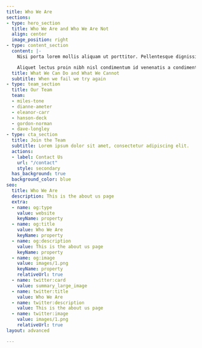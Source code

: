 ```yaml
---
title: Who We Are
sections:
- type: hero_section
  title: Who We Are and Who We Are Not
  align: center
  image_position: right
- type: content_section
  content: |-
    Nisi porta lorem mollis aliquam ut porttitor. Pellentesque dignissim enim sit amet venenatis urna cursus eget nunc. Dui nunc mattis enim ut tellus. Eu sem integer vitae justo eget magna fermentum. Habitant morbi tristique senectus et netus et malesuada fames. Ipsum dolor sit amet consectetur adipiscing elit pellentesque habitant.

    Aliquet lectus proin nibh nisl condimentum id venenatis a condimentum. Ac felis donec et odio pellentesque. Sem nulla pharetra diam sit amet. Egestas tellus rutrum tellus pellentesque eu. Auctor augue mauris augue neque. Lectus arcu bibendum at varius vel pharetra. Enim sed faucibus turpis in eu mi bibendum neque egestas.
  title: What We Can Do and What We Cannot
  subtitle: When we fail we try again
- type: team_section
  title: Our Team
  team:
  - miles-tone
  - dianne-ameter
  - eleanor-carr
  - hanson-deck
  - gordon-norman
  - dave-longley
- type: cta_section
  title: Join the Team
  subtitle: Lorem ipsum dolor sit amet, consectetur adipiscing elit.
  actions:
  - label: Contact Us
    url: "/contact"
    style: secondary
  has_background: true
  background_color: blue
seo:
  title: Who We Are
  description: This is the about us page
  extra:
  - name: og:type
    value: website
    keyName: property
  - name: og:title
    value: Who We Are
    keyName: property
  - name: og:description
    value: This is the about us page
    keyName: property
  - name: og:image
    value: images/1.png
    keyName: property
    relativeUrl: true
  - name: twitter:card
    value: summary_large_image
  - name: twitter:title
    value: Who We Are
  - name: twitter:description
    value: This is the about us page
  - name: twitter:image
    value: images/1.png
    relativeUrl: true
layout: advanced

---
```


